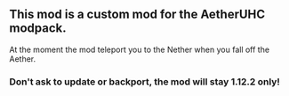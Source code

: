 ## This mod is a custom mod for the AetherUHC modpack.
At the moment the mod teleport you to the Nether when you fall off the Aether.

### Don't ask to update or backport, the mod will stay 1.12.2 only!

